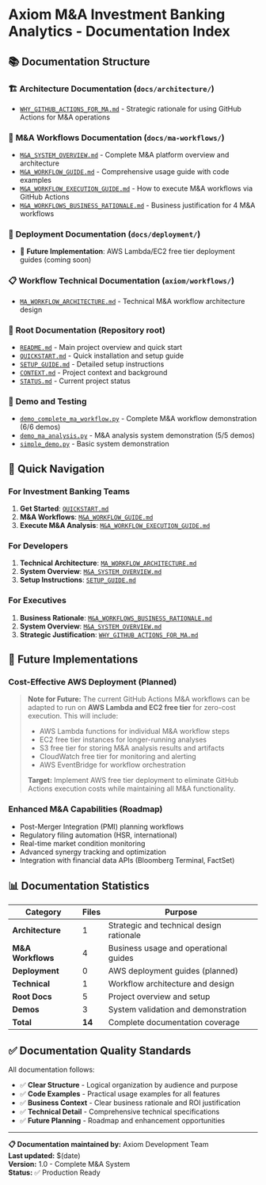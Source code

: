 # Axiom M&A Investment Banking Analytics - Documentation Index

## 📚 Documentation Structure

### 🏗️ **Architecture Documentation** (`docs/architecture/`)
- [`WHY_GITHUB_ACTIONS_FOR_MA.md`](architecture/WHY_GITHUB_ACTIONS_FOR_MA.md) - Strategic rationale for using GitHub Actions for M&A operations

### 💼 **M&A Workflows Documentation** (`docs/ma-workflows/`)
- [`M&A_SYSTEM_OVERVIEW.md`](ma-workflows/M&A_SYSTEM_OVERVIEW.md) - Complete M&A platform overview and architecture
- [`M&A_WORKFLOW_GUIDE.md`](ma-workflows/M&A_WORKFLOW_GUIDE.md) - Comprehensive usage guide with code examples
- [`M&A_WORKFLOW_EXECUTION_GUIDE.md`](ma-workflows/M&A_WORKFLOW_EXECUTION_GUIDE.md) - How to execute M&A workflows via GitHub Actions
- [`M&A_WORKFLOWS_BUSINESS_RATIONALE.md`](ma-workflows/M&A_WORKFLOWS_BUSINESS_RATIONALE.md) - Business justification for 4 M&A workflows

### 🚀 **Deployment Documentation** (`docs/deployment/`)
- 🔮 **Future Implementation**: AWS Lambda/EC2 free tier deployment guides (coming soon)

### 📋 **Workflow Technical Documentation** (`axiom/workflows/`)
- [`MA_WORKFLOW_ARCHITECTURE.md`](../axiom/workflows/MA_WORKFLOW_ARCHITECTURE.md) - Technical M&A workflow architecture design

### 🎯 **Root Documentation** (Repository root)
- [`README.md`](../README.md) - Main project overview and quick start
- [`QUICKSTART.md`](../QUICKSTART.md) - Quick installation and setup guide  
- [`SETUP_GUIDE.md`](../SETUP_GUIDE.md) - Detailed setup instructions
- [`CONTEXT.md`](../CONTEXT.md) - Project context and background
- [`STATUS.md`](../STATUS.md) - Current project status

### 🧪 **Demo and Testing**
- [`demo_complete_ma_workflow.py`](../demo_complete_ma_workflow.py) - Complete M&A workflow demonstration (6/6 demos)
- [`demo_ma_analysis.py`](../demo_ma_analysis.py) - M&A analysis system demonstration (5/5 demos)
- [`simple_demo.py`](../simple_demo.py) - Basic system demonstration

## 🎯 **Quick Navigation**

### **For Investment Banking Teams**
1. **Get Started**: [`QUICKSTART.md`](../QUICKSTART.md)
2. **M&A Workflows**: [`M&A_WORKFLOW_GUIDE.md`](ma-workflows/M&A_WORKFLOW_GUIDE.md)
3. **Execute M&A Analysis**: [`M&A_WORKFLOW_EXECUTION_GUIDE.md`](ma-workflows/M&A_WORKFLOW_EXECUTION_GUIDE.md)

### **For Developers**
1. **Technical Architecture**: [`MA_WORKFLOW_ARCHITECTURE.md`](../axiom/workflows/MA_WORKFLOW_ARCHITECTURE.md)
2. **System Overview**: [`M&A_SYSTEM_OVERVIEW.md`](ma-workflows/M&A_SYSTEM_OVERVIEW.md)
3. **Setup Instructions**: [`SETUP_GUIDE.md`](../SETUP_GUIDE.md)

### **For Executives**
1. **Business Rationale**: [`M&A_WORKFLOWS_BUSINESS_RATIONALE.md`](ma-workflows/M&A_WORKFLOWS_BUSINESS_RATIONALE.md)
2. **System Overview**: [`M&A_SYSTEM_OVERVIEW.md`](ma-workflows/M&A_SYSTEM_OVERVIEW.md)
3. **Strategic Justification**: [`WHY_GITHUB_ACTIONS_FOR_MA.md`](architecture/WHY_GITHUB_ACTIONS_FOR_MA.md)

## 🔮 **Future Implementations**

### **Cost-Effective AWS Deployment (Planned)**
> **Note for Future:** The current GitHub Actions M&A workflows can be adapted to run on **AWS Lambda and EC2 free tier** for zero-cost execution. This will include:
> - AWS Lambda functions for individual M&A workflow steps
> - EC2 free tier instances for longer-running analyses  
> - S3 free tier for storing M&A analysis results and artifacts
> - CloudWatch free tier for monitoring and alerting
> - AWS EventBridge for workflow orchestration
> 
> **Target:** Implement AWS free tier deployment to eliminate GitHub Actions execution costs while maintaining all M&A functionality.

### **Enhanced M&A Capabilities (Roadmap)**
- Post-Merger Integration (PMI) planning workflows
- Regulatory filing automation (HSR, international)
- Real-time market condition monitoring
- Advanced synergy tracking and optimization
- Integration with financial data APIs (Bloomberg Terminal, FactSet)

## 📊 **Documentation Statistics**

| Category | Files | Purpose |
|----------|-------|---------|
| **Architecture** | 1 | Strategic and technical design rationale |
| **M&A Workflows** | 4 | Business usage and operational guides |
| **Deployment** | 0 | AWS deployment guides (planned) |
| **Technical** | 1 | Workflow architecture and design |
| **Root Docs** | 5 | Project overview and setup |
| **Demos** | 3 | System validation and demonstration |
| **Total** | **14** | Complete documentation coverage |

## ✅ **Documentation Quality Standards**

All documentation follows:
- ✅ **Clear Structure** - Logical organization by audience and purpose
- ✅ **Code Examples** - Practical usage examples for all features
- ✅ **Business Context** - Clear business rationale and ROI justification
- ✅ **Technical Detail** - Comprehensive technical specifications
- ✅ **Future Planning** - Roadmap and enhancement opportunities

---

**📋 Documentation maintained by:** Axiom Development Team  
**Last updated:** $(date)  
**Version:** 1.0 - Complete M&A System  
**Status:** ✅ Production Ready